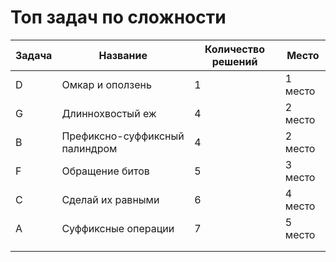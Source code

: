 # Топ задач по сложности

| Задача | Название                                           | Количество решений | Место   |
| ------------ | ---------------------------------------------------------- | ----------------------------------- | ------------ |
| D            | Омкар и оползень                             | 1                                   | 1 место |
| G            | Длиннохвостый еж                            | 4                                   | 2 место |
| B            | Префиксно-суффиксный палиндром | 4                                   | 2 место |
| F            | Обращение битов                              | 5                                   | 3 место |
| C            | Сделай их равными                           | 6                                   | 4 место |
| A            | Суффиксные операции                      | 7                                   | 5 место |
|              |                                                            |                                     |              |
|              |                                                            |                                     |              |
